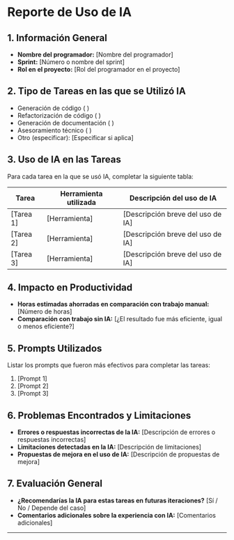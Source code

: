 # Reporte de Uso de IA

## 1. Información General

- **Nombre del programador:** [Nombre del programador]
- **Sprint:** [Número o nombre del sprint]
- **Rol en el proyecto:** [Rol del programador en el proyecto]

## 2. Tipo de Tareas en las que se Utilizó IA

- Generación de código ( )
- Refactorización de código ( )
- Generación de documentación ( )
- Asesoramiento técnico ( )
- Otro (especificar): [Especificar si aplica]

## 3. Uso de IA en las Tareas

Para cada tarea en la que se usó IA, completar la siguiente tabla:

| Tarea | Herramienta utilizada | Descripción del uso de IA |
|-------|-----------------------|---------------------------|
| [Tarea 1] | [Herramienta] | [Descripción breve del uso de IA] |
| [Tarea 2] | [Herramienta] | [Descripción breve del uso de IA] |
| [Tarea 3] | [Herramienta] | [Descripción breve del uso de IA] |

## 4. Impacto en Productividad

- **Horas estimadas ahorradas en comparación con trabajo manual:** [Número de horas]
- **Comparación con trabajo sin IA:** [¿El resultado fue más eficiente, igual o menos eficiente?]

## 5. Prompts Utilizados

Listar los prompts que fueron más efectivos para completar las tareas:

1. [Prompt 1]
2. [Prompt 2]
3. [Prompt 3]

## 6. Problemas Encontrados y Limitaciones

- **Errores o respuestas incorrectas de la IA:** [Descripción de errores o respuestas incorrectas]
- **Limitaciones detectadas en la IA:** [Descripción de limitaciones]
- **Propuestas de mejora en el uso de IA:** [Descripción de propuestas de mejora]

## 7. Evaluación General

- **¿Recomendarías la IA para estas tareas en futuras iteraciones?** [Sí / No / Depende del caso]
- **Comentarios adicionales sobre la experiencia con IA:** [Comentarios adicionales]

---

